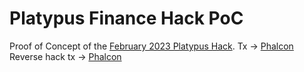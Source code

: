 # Platypus Finance Hack PoC

Proof of Concept of the [February 2023 Platypus Hack](https://rekt.news/platypus-finance-rekt/).
Tx -> 
[Phalcon](https://phalcon.xyz/tx/avax/0x1266a937c2ccd970e5d7929021eed3ec593a95c68a99b4920c2efa226679b430)
Reverse hack tx -> [Phalcon](https://phalcon.xyz/tx/avax/0x5e3eb070c772631d599367521b886793e13cf0bc150bd588357c589395d2d5c3)
